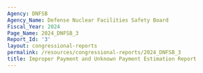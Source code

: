 ```yaml
---
Agency: DNFSB
Agency_Name: Defense Nuclear Facilities Safety Board
Fiscal_Year: 2024
Page_Name: 2024_DNFSB_3
Report_Id: '3'
layout: congressional-reports
permalink: /resources/congressional-reports/2024_DNFSB_3
title: Improper Payment and Unknown Payment Estimation Report
---
```

